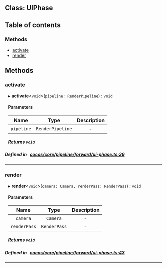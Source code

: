 
## Class: UIPhase





<div class="table-of-content">
<h2>Table of contents</h2>


### Methods

- [ activate](#activate)
- [ render](#render)
</div>

## Methods

### activate

<div style="margin-left: 10px;">

▸   **activate**<`void`\>(`pipeline: RenderPipeline`) : `void`



#### Parameters

| Name | Type | Description |
| :------: | :------: | :------: |
| `pipeline` | `RenderPipeline` | - |


##### Returns `void`
</div>

##### Defined in &nbsp;   [cocos/core/pipeline/forward/ui-phase.ts:39](https://github.com/cocos-creator/engine/blob/c7bf6b8a9/cocos/core/pipeline/forward/ui-phase.ts#L39)&nbsp;
___
### render

<div style="margin-left: 10px;">

▸   **render**<`void`\>(`camera: Camera, renderPass: RenderPass`) : `void`



#### Parameters

| Name | Type | Description |
| :------: | :------: | :------: |
| `camera` | `Camera` | - |
| `renderPass` | `RenderPass` | - |


##### Returns `void`
</div>

##### Defined in &nbsp;   [cocos/core/pipeline/forward/ui-phase.ts:43](https://github.com/cocos-creator/engine/blob/c7bf6b8a9/cocos/core/pipeline/forward/ui-phase.ts#L43)&nbsp;
___
<!---->



